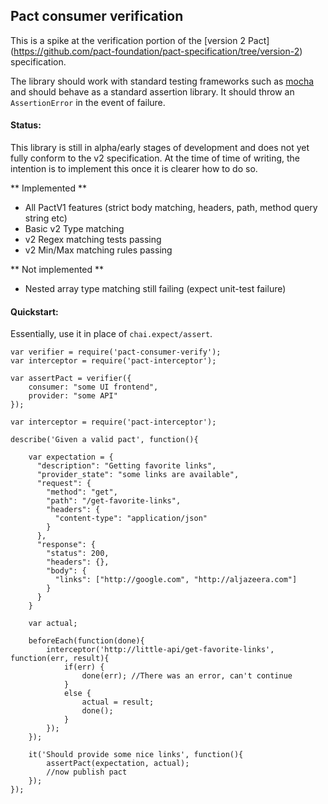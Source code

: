 ## Pact consumer verification 

This is a spike at the verification portion of the [version 2 Pact]
(https://github.com/pact-foundation/pact-specification/tree/version-2) specification. 

The library should work with standard testing frameworks such as [mocha](https://www.npmjs.com/package/mocha)
and should behave as a standard assertion library. It should throw an `AssertionError` in the event of 
failure. 

#### Status: 

This library is still in alpha/early stages of development and does not yet fully conform 
to the v2 specification. At the time of time of writing, the intention is to implement this once it is 
clearer how to do so. 

** Implemented **

- All PactV1 features (strict body matching, headers, path, method query string etc)
- Basic v2 Type matching 
- v2 Regex matching tests passing 
- v2 Min/Max matching rules passing 

** Not implemented **

- Nested array type matching still failing (expect unit-test failure)

#### Quickstart: 

Essentially, use it in place of `chai.expect/assert`. 

    var verifier = require('pact-consumer-verify');
    var interceptor = require('pact-interceptor');

    var assertPact = verifier({
        consumer: "some UI frontend",
        provider: "some API"
    });

    var interceptor = require('pact-interceptor');

    describe('Given a valid pact', function(){

        var expectation = {
          "description": "Getting favorite links",
          "provider_state": "some links are available",
          "request": {
            "method": "get",
            "path": "/get-favorite-links",
            "headers": {
              "content-type": "application/json"
            }
          },
          "response": {
            "status": 200,
            "headers": {},
            "body": {
              "links": ["http://google.com", "http://aljazeera.com"]
            }
          }
        }

        var actual; 

        beforeEach(function(done){
            interceptor('http://little-api/get-favorite-links', function(err, result){
                if(err) {
                    done(err); //There was an error, can't continue
                }
                else {
                    actual = result;     
                    done();
                }
            });
        });

        it('Should provide some nice links', function(){
            assertPact(expectation, actual);
            //now publish pact
        });
    });
    
